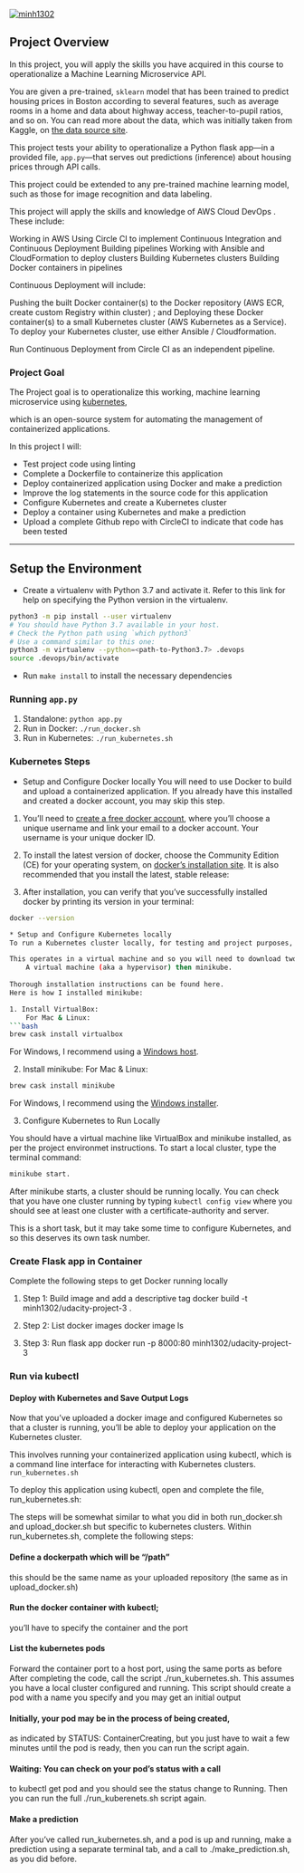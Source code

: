 [![minh1302](https://circleci.com/gh/minh1302/project-ml-microservice-kubernetes.svg?style=svg)](https://app.circleci.com/pipelines/github/minh1302/project-ml-microservice-kubernetes)

## Project Overview

In this project, you will apply the skills you have acquired in this course to operationalize a Machine Learning Microservice API. 

You are given a pre-trained, `sklearn` model that has been trained to predict housing prices in Boston according to several features, 
such as average rooms in a home and data about highway access, teacher-to-pupil ratios, and so on. 
You can read more about the data, which was initially taken from Kaggle, 
on [the data source site](https://www.kaggle.com/c/boston-housing). 

This project tests your ability to operationalize a Python flask app—in a provided file, 
`app.py`—that serves out predictions (inference) about housing prices through API calls. 

This project could be extended to any pre-trained machine learning model, 
such as those for image recognition and data labeling.


This project will apply the skills and knowledge of AWS Cloud DevOps . These include:

Working in AWS
Using Circle CI to implement Continuous Integration and Continuous Deployment
Building pipelines
Working with Ansible and CloudFormation to deploy clusters
Building Kubernetes clusters
Building Docker containers in pipelines


Continuous Deployment will include:

Pushing the built Docker container(s) to the Docker repository (AWS ECR, create custom Registry within cluster) ; 
and
Deploying these Docker container(s) to a small Kubernetes cluster (AWS Kubernetes as a Service). 
To deploy your Kubernetes cluster, use either Ansible / Cloudformation. 

Run Continuous Deployment from Circle CI as an independent pipeline.

### Project Goal

The Project goal is to operationalize this working, 
machine learning microservice using [kubernetes](https://kubernetes.io/), 

which is an open-source system for automating the management of containerized applications. 

In this project I will:
* Test  project code using linting
* Complete a Dockerfile to containerize this application
* Deploy containerized application using Docker and make a prediction
* Improve the log statements in the source code for this application
* Configure Kubernetes and create a Kubernetes cluster
* Deploy a container using Kubernetes and make a prediction
* Upload a complete Github repo with CircleCI to indicate that code has been tested


---

## Setup the Environment

* Create a virtualenv with Python 3.7 and activate it. Refer to this link for help on specifying the Python version in the virtualenv. 
```bash
python3 -m pip install --user virtualenv
# You should have Python 3.7 available in your host. 
# Check the Python path using `which python3`
# Use a command similar to this one:
python3 -m virtualenv --python=<path-to-Python3.7> .devops
source .devops/bin/activate
```
* Run `make install` to install the necessary dependencies

### Running `app.py`

1. Standalone:  `python app.py`
2. Run in Docker:  `./run_docker.sh`
3. Run in Kubernetes:  `./run_kubernetes.sh`

### Kubernetes Steps

* Setup and Configure Docker locally
You will need to use Docker to build and upload a containerized application. If you already have this installed and created a docker account, you may skip this step.

1. You’ll need to [create a free docker account](https://hub.docker.com/signup), where you’ll choose a unique username and link your email to a docker account. 
Your username is your unique docker ID.

2. To install the latest version of docker, choose the Community Edition (CE) for your operating system, on [docker’s installation site](https://docs.docker.com/v17.12/install/).
It is also recommended that you install the latest, stable release:

3. After installation, you can verify that you’ve successfully installed docker by printing its version in your terminal: 
```bash
docker --version

* Setup and Configure Kubernetes locally
To run a Kubernetes cluster locally, for testing and project purposes, you need the Kubernetes package, Minikube. 

This operates in a virtual machine and so you will need to download two things: 
    A virtual machine (aka a hypervisor) then minikube. 
    
Thorough installation instructions can be found here. 
Here is how I installed minikube:

1. Install VirtualBox:
    For Mac & Linux:
```bash
brew cask install virtualbox
```
For Windows, I recommend using a [Windows host](https://www.virtualbox.org/wiki/Downloads).

2. Install minikube:
    For Mac & Linux:
```bash
brew cask install minikube
```
For Windows, I recommend using the [Windows installer](https://kubernetes.io/docs/tasks/tools/install-minikube/).

3. Configure Kubernetes to Run Locally

You should have a virtual machine like VirtualBox and minikube installed, 
as per the project environmet instructions. To start a local cluster, type the terminal command: 
```bash
minikube start.
```

After minikube starts, a cluster should be running locally. 
You can check that you have one cluster running by typing ```kubectl config view``` where you should see at least one cluster with a certificate-authority and server.

This is a short task, but it may take some time to configure Kubernetes, and so this deserves its own task number.

### Create Flask app in Container

Complete the following steps to get Docker running locally

1. Step 1: Build image and add a descriptive tag
docker build -t minh1302/udacity-project-3 .

2. Step 2:  List docker images
docker image ls

3. Step 3:  Run flask app
docker run -p 8000:80 minh1302/udacity-project-3

### Run via kubectl

#### Deploy with Kubernetes and Save Output Logs

Now that you’ve uploaded a docker image and configured Kubernetes so that a cluster is running, 
you’ll be able to deploy your application on the Kubernetes cluster. 

This involves running your containerized application using kubectl, 
which is a command line interface for interacting with Kubernetes clusters.
```run_kubernetes.sh```

To deploy this application using kubectl, 
open and complete the file, run_kubernetes.sh:

The steps will be somewhat similar to what you did in both run_docker.sh and upload_docker.sh 
but specific to kubernetes clusters. 
Within run_kubernetes.sh, complete the following steps:


#### Define a dockerpath which will be “/path”
this should be the same name as your uploaded repository (the same as in upload_docker.sh)

#### Run the docker container with kubectl; 
you’ll have to specify the container and the port

#### List the kubernetes pods
Forward the container port to a host port, using the same ports as before
After completing the code, call the script ./run_kubernetes.sh. 
This assumes you have a local cluster configured and running. 
This script should create a pod with a name you specify and you may get an initial output 

#### Initially, your pod may be in the process of being created, 
as indicated by STATUS: ContainerCreating, 
but you just have to wait a few minutes until the pod is ready, then you can run the script again.

#### Waiting: You can check on your pod’s status with a call 
to kubectl get pod and you should see the status change to Running. 
Then you can run the full ./run_kuberenets.sh script again.

#### Make a prediction
After you’ve called run_kubernetes.sh, and a pod is up and running, make a prediction using a separate terminal tab, 
and a call to ./make_prediction.sh, as you did before.
